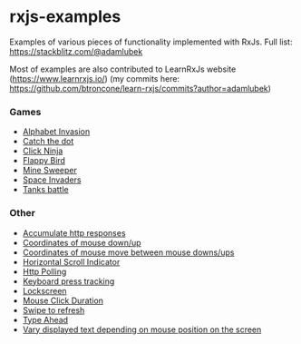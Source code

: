 # rxjs-examples

Examples of various pieces of functionality implemented with RxJs. Full list: https://stackblitz.com/@adamlubek

Most of examples are also contributed to LearnRxJs website (https://www.learnrxjs.io/) (my commits here: https://github.com/btroncone/learn-rxjs/commits?author=adamlubek)

### Games
* [Alphabet Invasion](https://stackblitz.com/edit/rxjs-alphabet-invasion?file=index.ts)
* [Catch the dot](https://stackblitz.com/edit/rxjs-catch-the-dot-game?file=index.ts)
* [Click Ninja](https://stackblitz.com/edit/rxjs-click-ninja?file=index.ts)
* [Flappy Bird](https://stackblitz.com/edit/rxjs-flappy-bird?file=index.ts)
* [Mine Sweeper](https://stackblitz.com/edit/rxjs-minesweeper?file=index.ts)
* [Space Invaders](https://stackblitz.com/edit/rxjs-space-invaders?file=index.ts)
* [Tanks battle](https://stackblitz.com/edit/rxjs-tank-battle?file=index.ts)

### Other
* [Accumulate http responses](https://stackblitz.com/edit/rxjs-scan-accumulate-request-responses?file=index.ts&devtoolsheight=50)
* [Coordinates of mouse down/up](https://stackblitz.com/edit/rxjs-zip-mousedownup-coordinates?file=index.ts&devtoolsheight=50)
* [Coordinates of mouse move between mouse downs/ups](https://stackblitz.com/edit/rxjs-buffertoggle-mousemove?file=index.ts&devtoolsheight=50)
* [Horizontal Scroll Indicator](https://stackblitz.com/edit/rxjs-horizontal-scroll-indicator?file=index.ts)
* [Http Polling](https://stackblitz.com/edit/rxjs-http-polling?file=index.ts&devtoolsheight=80)
* [Keyboard press tracking](https://stackblitz.com/edit/rxjs-buffecount-keypresses-tracking?file=index.ts&devtoolsheight=80)
* [Lockscreen](https://stackblitz.com/edit/rxjs-lockscreen)
* [Mouse Click Duration](https://stackblitz.com/edit/rxjs-zip-mouseclickduration?file=index.ts&devtoolsheight=50)
* [Swipe to refresh](https://stackblitz.com/edit/rxjs-refresh?file=index.ts&devtoolsheight=40)
* [Type Ahead](https://stackblitz.com/edit/rxjs-type-ahead?file=index.ts&devtoolsheight=50)
* [Vary displayed text depending on mouse position on the screen](https://stackblitz.com/edit/rxjs-iif-mousemoves?file=index.ts&devtoolsheight=50)
